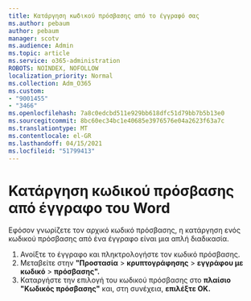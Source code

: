 ```yaml
---
title: Κατάργηση κωδικού πρόσβασης από το έγγραφό σας
ms.author: pebaum
author: pebaum
manager: scotv
ms.audience: Admin
ms.topic: article
ms.service: o365-administration
ROBOTS: NOINDEX, NOFOLLOW
localization_priority: Normal
ms.collection: Adm_O365
ms.custom:
- "9001455"
- "3466"
ms.openlocfilehash: 7a8c0edcbd511e929bb618dfc51d79bb7b5b13e0
ms.sourcegitcommit: 8bc60ec34bc1e40685e3976576e04a2623f63a7c
ms.translationtype: MT
ms.contentlocale: el-GR
ms.lasthandoff: 04/15/2021
ms.locfileid: "51799413"
---
```

# <a name="remove-a-password-from-a-word-document"></a>Κατάργηση κωδικού πρόσβασης από έγγραφο του Word

Εφόσον γνωρίζετε τον αρχικό κωδικό πρόσβασης, η κατάργηση ενός κωδικού πρόσβασης από ένα έγγραφο είναι μια απλή διαδικασία.

1. Ανοίξτε το έγγραφο και πληκτρολογήστε τον κωδικό πρόσβασης.
2. Μεταβείτε στην **"Προστασία**  >  **κρυπτογράφησης**  >  **εγγράφου με κωδικό**  >  **πρόσβασης".**
3. Καταργήστε την επιλογή του κωδικού πρόσβασης στο **πλαίσιο "Κωδικός πρόσβασης"** και, στη συνέχεια, **επιλέξτε OK.**